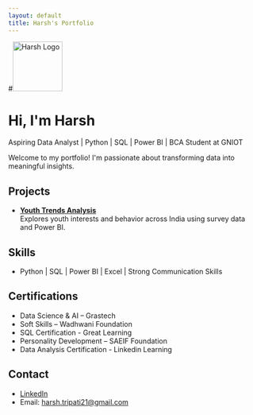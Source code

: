```yaml
---
layout: default
title: Harsh's Portfolio
---
```


#<img src="assets/images/github_port" alt="Harsh Logo" style="width: 100px; height: auto;"/>

# Hi, I'm Harsh  
Aspiring Data Analyst | Python | SQL | Power BI | BCA Student at GNIOT

Welcome to my portfolio! I'm passionate about transforming data into meaningful insights.

## Projects

- **[Youth Trends Analysis](https://github.com/harsh-bca/Youth-Trend-Analysis)**  
  Explores youth interests and behavior across India using survey data and Power BI.

## Skills

- Python | SQL | Power BI | Excel | Strong Communication Skills

## Certifications

- Data Science & AI – Grastech  
- Soft Skills – Wadhwani Foundation  
- SQL Certification - Great Learning  
- Personality Development – SAEIF Foundation
- Data Analysis Certification - Linkedin Learning

## Contact

- [LinkedIn](https://www.linkedin.com/in/harsh-tripathi-64376333a)  
- Email: harsh.tripati21@gmail.com
